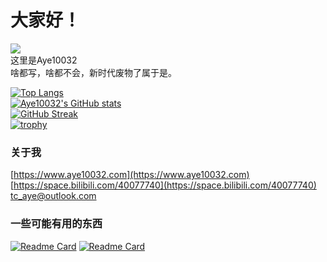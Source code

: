 # 大家好！
[![](https://komarev.com/ghpvc/?username=Aye10032&label=Profile%20views&color=0e75b6&style=flat)]()   
这里是Aye10032   
啥都写，啥都不会，新时代废物了属于是。   

[![Top Langs](https://github-readme-stats.vercel.app/api/top-langs/?username=Aye10032&hide=javascript)](https://github.com/anuraghazra/github-readme-stats)   
[![Aye10032's GitHub stats](https://github-readme-stats.vercel.app/api?username=Aye10032&theme=buefy&count_private=true&show_icons=true)](https://github.com/anuraghazra/github-readme-stats)   
[![GitHub Streak](https://github-readme-streak-stats.herokuapp.com/?user=Aye10032)](https://git.io/streak-stats)    
[![trophy](https://github-profile-trophy.vercel.app/?username=Aye10032&column=3)](https://github.com/ryo-ma/github-profile-trophy)


### 关于我
[https://www.aye10032.com](https://www.aye10032.com)    
[https://space.bilibili.com/40077740](https://space.bilibili.com/40077740)    
<tc_aye@outlook.com>

### 一些可能有用的东西
[![Readme Card](https://github-readme-stats.vercel.app/api/pin/?username=aye10032&repo=YouTubeDownLoader)](https://github.com/Aye10032/YouTubeDownLoader)
[![Readme Card](https://github-readme-stats.vercel.app/api/pin/?username=aye10032&repo=rtroapi)](https://github.com/Aye10032/rtroapi)



